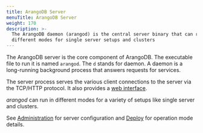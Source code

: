 ```yaml
---
title: ArangoDB Server
menuTitle: ArangoDB Server
weight: 170
description: >-
  The ArangoDB daemon (arangod) is the central server binary that can run in
  different modes for single server setups and clusters
---
```

The ArangoDB server is the core component of ArangoDB. The executable file to
run it is named `arangod`. The `d` stands for daemon. A daemon is a long-running
background process that answers requests for services.

The server process serves the various client connections to the server via the
TCP/HTTP protocol. It also provides a [web interface](../web-interface/_index.md).

_arangod_ can run in different modes for a variety of setups like single server
and clusters.

See [Administration](../../operations/administration/_index.md) for server configuration
and [Deploy](../../deploy/_index.md) for operation mode details.
